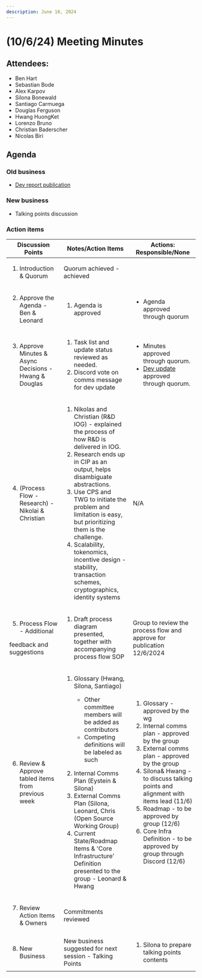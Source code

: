 ```yaml
---
description: June 10, 2024
---
```


# (10/6/24) Meeting Minutes

## Attendees:

* Ben Hart
* Sebastian Bode
* Alex Karpov
* Silona Bonewald
* Santiago Carmuega
* Douglas Ferguson
* Hwang HuongKet
* Lorenzo Bruno
* Christian Baderscher
* Nicolas Biri

## Agenda

### Old business

* [Dev report publication](https://docs.intersectmbo.org/intersect-overview/intersect-development-updates)&#x20;

### New business

* Talking points discussion

### Action items

| Discussion Points                                                                         | Notes/Action Items                                                                                                                                                                                                                                                                                                                                                                                                                                            | Actions: Responsible/None                                                                                                                                                                                                                                                                                                                                                            |
| ----------------------------------------------------------------------------------------- | ------------------------------------------------------------------------------------------------------------------------------------------------------------------------------------------------------------------------------------------------------------------------------------------------------------------------------------------------------------------------------------------------------------------------------------------------------------- | ------------------------------------------------------------------------------------------------------------------------------------------------------------------------------------------------------------------------------------------------------------------------------------------------------------------------------------------------------------------------------------ |
| <ol><li>Introduction &#x26; Quorum</li></ol>                                              | Quorum achieved - achieved                                                                                                                                                                                                                                                                                                                                                                                                                                    | <p><br></p>                                                                                                                                                                                                                                                                                                                                                                          |
| <ol start="2"><li>Approve the Agenda - Ben &#x26; Leonard</li></ol>                       | <ol><li>Agenda is approved</li></ol>                                                                                                                                                                                                                                                                                                                                                                                                                          | <ul><li>Agenda approved through quorum</li></ul>                                                                                                                                                                                                                                                                                                                                     |
| <ol start="3"><li>Approve Minutes &#x26; Async Decisions - Hwang &#x26; Douglas</li></ol> | <ol><li>Task list and update status reviewed as needed.</li><li>Discord vote on comms message for dev update</li></ol>                                                                                                                                                                                                                                                                                                                                        | <ul><li>Minutes approved through quorum.</li><li><a href="https://www.intersectmbo.org/news/intersect-development-update-18-june-14th">Dev update</a> approved through quorum.</li></ul>                                                                                                                                                                                             |
| <ol start="4"><li>(Process Flow - Research) - Nikolai &#x26; Christian</li></ol>          | <ol><li>Nikolas and Christian (R&#x26;D IOG) - explained the process of how R&#x26;D is delivered in IOG.</li><li>Research ends up in CIP as an output, helps disambiguate abstractions.</li><li>Use CPS and TWG to initiate the problem and limitation is easy, but prioritizing them is the challenge.</li><li>Scalability, tokenomics, incentive design - stability, transaction schemes, cryptographics, identity systems</li></ol>                       | N/A                                                                                                                                                                                                                                                                                                                                                                                  |
| <ol start="5"><li>Process Flow - Additional</li></ol><p>feedback and suggestions</p>      | <ol><li>Draft process diagram presented, together with accompanying process flow SOP</li></ol>                                                                                                                                                                                                                                                                                                                                                                | Group to review the process flow and approve for publication 12/6/2024                                                                                                                                                                                                                                                                                                               |
| <ol start="6"><li>Review &#x26; Approve tabled items from previous week</li></ol>         | <ol><li><p>Glossary (Hwang, Silona, Santiago)</p><ul><li>Other committee members will be added as contributors</li><li>Competing definitions will be labeled as such</li></ul><p></p></li><li>Internal Comms Plan (Eystein &#x26; Silona)</li><li>External Comms Plan (Silona, Leonard, Chris (Open Source Working Group)</li><li>Current State/Roadmap Items &#x26; 'Core Infrastructure' Definition presented to the group - Leonard &#x26; Hwang</li></ol> | <ol><li>Glossary - approved by the wg</li><li>Internal comms plan - approved by the group</li><li>External comms plan - approved by the group</li><li>Silona&#x26; Hwang - to discuss talking points and alignment with items lead (11/6) </li><li>Roadmap - to be approved by group (12/6)</li><li>Core Infra Definition - to be approved by group through Discord (12/6)</li></ol> |
| <ol start="7"><li>Review Action Items &#x26; Owners</li></ol>                             | Commitments reviewed                                                                                                                                                                                                                                                                                                                                                                                                                                          | <p><br></p>                                                                                                                                                                                                                                                                                                                                                                          |
| <ol start="8"><li>New Business</li></ol>                                                  | New business suggested for next session - Talking Points                                                                                                                                                                                                                                                                                                                                                                                                      | <ol><li>Silona to prepare talking points contents</li></ol>                                                                                                                                                                                                                                                                                                                          |

